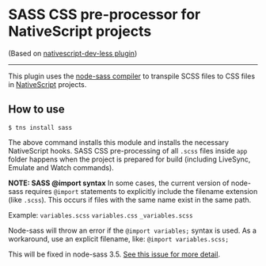 SASS CSS pre-processor for NativeScript projects
=======================================
(Based on [nativescript-dev-less plugin](https://github.com/NativeScript/nativescript-dev-less))

----------
This plugin uses the [node-sass compiler](https://www.npmjs.com/package/node-sass) to transpile SCSS files to CSS files in [NativeScript](https://www.nativescript.org/) projects. 


How to use
----------
```
$ tns install sass
```

The above command installs this module and installs the necessary NativeScript hooks. SASS CSS pre-processing of all `.scss` files inside `app` folder happens when the project is prepared for build (including LiveSync, Emulate and Watch commands).

**NOTE: SASS @import syntax**
In some cases, the current version of node-sass requires `@import` statements to explicitly include the filename extension (like `.scss`). This occurs if files with the same name exist in the same path.

Example:
`variables.scss`
`variables.css`
`_variables.scss`

Node-sass will throw an error if the `@import variables;` syntax is used. As a workaround, use an explicit filename, like: `@import variables.scss;`

This will be fixed in node-sass 3.5. [See this issue for more detail](https://github.com/sass/node-sass/issues/1222).

